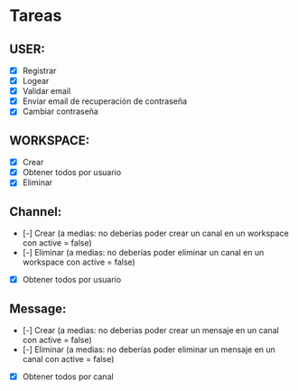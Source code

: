 # Tareas

## USER:
- [X] Registrar
- [X] Logear
- [X] Validar email
- [X] Enviar email de recuperación de contraseña
- [X] Cambiar contraseña

## WORKSPACE:
- [X] Crear
- [X] Obtener todos por usuario
- [X] Eliminar

## Channel:
- [-] Crear (a medias: no deberías poder crear un canal en un workspace con active = false)
- [-] Eliminar (a medias: no deberías poder eliminar un canal en un workspace con active = false)
- [X] Obtener todos por usuario

## Message:
- [-] Crear (a medias: no deberías poder crear un mensaje en un canal con active = false)
- [-] Eliminar (a medias: no deberías poder eliminar un mensaje en un canal con active = false)
- [X] Obtener todos por canal
